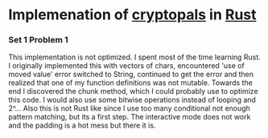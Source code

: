 Implemenation of [cryptopals](https://cryptopals.com) in [Rust](https://doc.rust-lang.org)
=======

### Set 1 Problem 1

This implementation is not optimized. I spent most of the time learning Rust. I originally implemented this with vectors of chars, encountered 'use of moved value' error
switched to String, continued to get the error and then realized that one of my function definitions was not mutable. Towards the end I discovered the chunk method, which I could probably
use to optimize this code. I would also use some bitwise operations instead of looping and 2^... Also this is not Rust like since I use too many conditional not enough pattern matching, but 
its a first step.  The interactive mode does not work and the padding is a hot mess but there it is.
